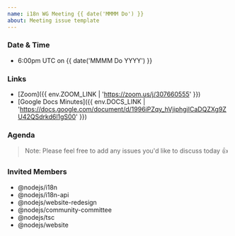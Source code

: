 ```yaml
---
name: i18n WG Meeting {{ date('MMMM Do') }}
about: Meeting issue template
---
```

### Date & Time
* 6:00pm UTC on {{ date('MMMM Do YYYY') }}

### Links
* [Zoom]({{ env.ZOOM_LINK | 'https://zoom.us/j/307660555' }})
* [Google Docs Minutes]({{ env.DOCS_LINK | 'https://docs.google.com/document/d/1996iPZqy_hVjiphgiICaDQZXg9ZU42QSdrkd6l1gS00' }})

### Agenda

<!-- Paste list of questions to discuss here -->

> Note: Please feel free to add any issues you'd like to discuss today 👍

### Invited Members
* @nodejs/i18n
* @nodejs/i18n-api
* @nodejs/website-redesign
* @nodejs/community-committee
* @nodejs/tsc
* @nodejs/website
